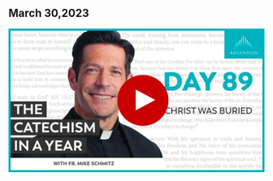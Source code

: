 ## March 30,2023 ##

[![Jesus Christ was Buried](https://raw.githubusercontent.com/linusjf/CIAY/main/March/jpgs/Day089.jpg)](https://youtu.be/Nx2_W9Jv1_w "Jesus Christ was Buried")
